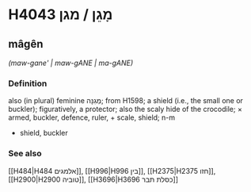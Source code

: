 # H4043 מָגֵן / מגן

## mâgên

_(maw-gane' | maw-ɡANE | ma-ɡANE)_

### Definition

also (in plural) feminine מְגִנָּה; from H1598; a shield (i.e., the small one or buckler); figuratively, a protector; also the scaly hide of the crocodile; × armed, buckler, defence, ruler, + scale, shield; n-m

- shield, buckler

### See also

[[H484|H484 אלמגים]], [[H996|H996 בין]], [[H2375|H2375 חזו]], [[H2900|H2900 טוביה]], [[H3696|H3696 כסלת תבר]]
